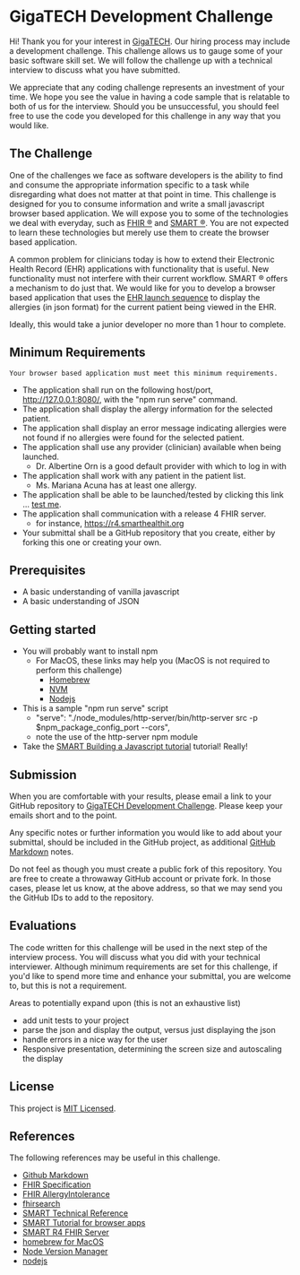 # GigaTECH Development Challenge

Hi! Thank you for your interest in [GigaTECH][gigatech]. Our hiring process may include a development challenge. This challenge allows us to gauge some of your basic software skill set. We will follow the challenge up with a technical interview to discuss what you have submitted.

We appreciate that any coding challenge represents an investment of your time. We hope you see the value in having a code sample that is relatable to both of us for the interview. Should you be unsuccessful, you should feel free to use the code you developed for this challenge in any way that you would like.

## The Challenge

One of the challenges we face as software developers is the ability to find and consume the appropriate information specific to a task while disregarding what does not matter at that point in time. This challenge is designed for you to consume information and write a small javascript browser based application. We will expose you to some of the technologies we deal with everyday, such as [FHIR &reg;][fhir] and [SMART &reg;][smarttech]. You are not expected to learn these technologies but merely use them to create the browser based application.

A common problem for clinicians today is how to extend their Electronic Health Record (EHR) applications with functionality that is useful. New functionality must not interfere with their current workflow. SMART &reg; offers a mechanism to do just that. We would like for you to develop a browser based application that uses the [EHR launch sequence](http://www.hl7.org/fhir/smart-app-launch/#ehr-launch-sequence) to display the allergies (in json format) for the current patient being viewed in the EHR.

Ideally, this would take a junior developer no more than 1 hour to complete.

## Minimum Requirements

    Your browser based application must meet this minimum requirements.

- The application shall run on the following host/port, http://127.0.0.1:8080/, with the "npm run serve" command.
- The application shall display the allergy information for the selected patient.
- The application shall display an error message indicating allergies were not found if no allergies were found for the selected patient.
- The application shall use any provider (clinician) available when being launched.
  - Dr. Albertine Orn is a good default provider with which to log in with
- The application shall work with any patient in the patient list.
  - Ms. Mariana Acuna has at least one allergy.
- The application shall be able to be launched/tested by clicking this link ... [test me](http://127.0.0.1:8080/launch.html?launch=eyJhIjoiMSJ9&iss=https%3A%2F%2Flaunch.smarthealthit.org%2Fv%2Fr4%2Ffhir).
- The application shall communication with a release 4 FHIR server.
  - for instance, https://r4.smarthealthit.org
- Your submittal shall be a GitHub repository that you create, either by forking this one or creating your own.

## Prerequisites

- A basic understanding of vanilla javascript
- A basic understanding of JSON

## Getting started

- You will probably want to install npm
  - For MacOS, these links may help you (MacOS is not required to perform this challenge)
    - [Homebrew][homebrew]
    - [NVM][nvm]
    - [Nodejs][node]
- This is a sample "npm run serve" script
  - "serve": "./node_modules/http-server/bin/http-server src -p $npm_package_config_port --cors",
  - note the use of the http-server npm module
- Take the [SMART Building a Javascript tutorial][smarttutorial] tutorial! Really!

## Submission

When you are comfortable with your results, please email a link to your GitHub repository to [GigaTECH Development Challenge][gthr]. Please keep your emails short and to the point.

Any specific notes or further information you would like to add about your submittal, should be included in the GitHub project, as additional [GitHub Markdown][ghmd] notes.

Do not feel as though you must create a public fork of this repository. You are free to create a throwaway GitHub account or private fork. In those cases, please let us know, at the above address, so that we may send you the GitHub IDs to add to the repository.

## Evaluations

The code written for this challenge will be used in the next step of the interview process. You will discuss what you did with your technical interviewer. Although minimum requirements are set for this challenge, if you'd like to spend more time and enhance your submittal, you are welcome to, but this is not a requirement.

Areas to potentially expand upon (this is not an exhaustive list)

- add unit tests to your project
- parse the json and display the output, versus just displaying the json
- handle errors in a nice way for the user
- Responsive presentation, determining the screen size and autoscaling the display

## License

This project is [MIT Licensed](LICENSE).

## References

The following references may be useful in this challenge.

- [Github Markdown][ghmd]
- [FHIR Specification][fhir]
- [FHIR AllergyIntolerance][fhirallergy]
- [fhirsearch][fhirsearch]
- [SMART Technical Reference][smarttech]
- [SMART Tutorial for browser apps][smarttutorial]
- [SMART R4 FHIR Server][smartr4fhirserver]
- [homebrew for MacOS][homebrew]
- [Node Version Manager][nvm]
- [nodejs][node]

[gthr]: mailto:HR@giagatech.net?subject=[GigaTECH%20Development%20Challenge]%20Submittal "GigaTECH HR email submittal"
[gigatech]: https://gigatech.net "GigaTECH Home"
[ghmd]: https://guides.github.com/features/mastering-markdown/ "Github Markdown"
[smarttech]: http://docs.smarthealthit.org/ "SMART technical reference"
[smarttutorial]: http://docs.smarthealthit.org/tutorials/javascript/ "SMART browser application tutorial"
[smartr4fhirserver]: https://r3.smarthealthit.org "SMART R4 FHIR Server"
[fhir]: https://hl7.org/fhir "FHIR Specification"
[fhirallergy]: https://www.hl7.org/fhir/allergyintolerance.html "FHIR AllergyIntolerance"
[fhirsearch]: https://www.hl7.org/fhir/search.html "FHIR Search"
[homebrew]: https://brew.sh/ "MacOS Homebrew"
[nvm]: https://github.com/nvm-sh/nvm/blob/master/README.md "Node version manager"
[node]: https://nodejs.org/en/ "Node JS"
